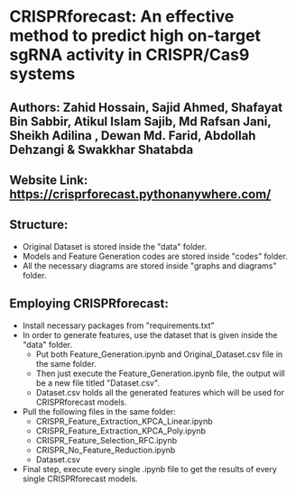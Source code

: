 # CRISPRforecast: An effective method to predict high on-target sgRNA activity in CRISPR/Cas9 systems

## Authors: Zahid Hossain, Sajid Ahmed, Shafayat Bin Sabbir, Atikul Islam Sajib, Md Rafsan Jani, Sheikh Adilina , Dewan Md. Farid, Abdollah Dehzangi & Swakkhar Shatabda

## Website Link: https://crisprforecast.pythonanywhere.com/

## Structure:
  - Original Dataset is stored inside the "data" folder.
  - Models and Feature Generation codes are stored inside "codes" folder.
  - All the necessary diagrams are stored inside "graphs and diagrams" folder.

## Employing CRISPRforecast:
  - Install necessary packages from "requirements.txt"
  - In order to generate features, use the dataset that is given inside the "data" folder.
    - Put both Feature_Generation.ipynb and Original_Dataset.csv file in the same folder.
    - Then just execute the Feature_Generation.ipynb file, the output will be a new file titled "Dataset.csv".
    - Dataset.csv holds all the generated features which will be used for CRISPRforecast models.
  - Pull the following files in the same folder:
    - CRISPR_Feature_Extraction_KPCA_Linear.ipynb
    - CRISPR_Feature_Extraction_KPCA_Poly.ipynb
    - CRISPR_Feature_Selection_RFC.ipynb
    - CRISPR_No_Feature_Reduction.ipynb 
    - Dataset.csv
  - Final step, execute every single .ipynb file to get the results of every single CRISPRforecast models.     
